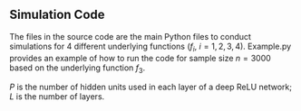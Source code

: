 ## Simulation Code
The files in the source code are the main Python files to conduct simulations for 4 different underlying functions ($f_i$, $i=1,2,3,4$). Example.py provides an example of how to run the code 
for sample size $n=3000$ based on the underlying function $f_3$. 

$P$ is the number of hidden units used in each layer of a deep ReLU network; $L$ is the number of layers.
